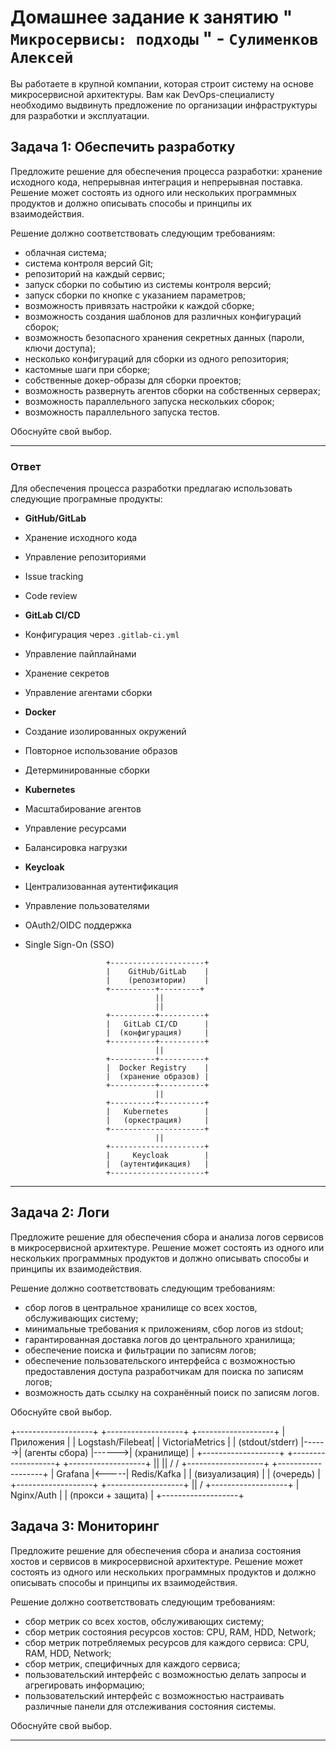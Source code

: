 # Домашнее задание к занятию " `Микросервисы: подходы` " - `Сулименков Алексей`

Вы работаете в крупной компании, которая строит систему на основе микросервисной архитектуры.
Вам как DevOps-специалисту необходимо выдвинуть предложение по организации инфраструктуры для разработки и эксплуатации.

## Задача 1: Обеспечить разработку

Предложите решение для обеспечения процесса разработки: хранение исходного кода, непрерывная интеграция и непрерывная поставка.
Решение может состоять из одного или нескольких программных продуктов и должно описывать способы и принципы их взаимодействия.

Решение должно соответствовать следующим требованиям:

- облачная система;
- система контроля версий Git;
- репозиторий на каждый сервис;
- запуск сборки по событию из системы контроля версий;
- запуск сборки по кнопке с указанием параметров;
- возможность привязать настройки к каждой сборке;
- возможность создания шаблонов для различных конфигураций сборок;
- возможность безопасного хранения секретных данных (пароли, ключи доступа);
- несколько конфигураций для сборки из одного репозитория;
- кастомные шаги при сборке;
- собственные докер-образы для сборки проектов;
- возможность развернуть агентов сборки на собственных серверах;
- возможность параллельного запуска нескольких сборок;
- возможность параллельного запуска тестов.

Обоснуйте свой выбор.

---

### Ответ

Для обеспечения процесса разработки предлагаю использовать следующие програмные продукты:

- **GitHub/GitLab**
- Хранение исходного кода
- Управление репозиториями
- Issue tracking
- Code review

- **GitLab CI/CD**
- Конфигурация через `.gitlab-ci.yml`
- Управление пайплайнами
- Хранение секретов
- Управление агентами сборки

- **Docker**
- Создание изолированных окружений
- Повторное использование образов
- Детерминированные сборки

- **Kubernetes**
- Масштабирование агентов
- Управление ресурсами
- Балансировка нагрузки

- **Keycloak**
- Централизованная аутентификация
- Управление пользователями
- OAuth2/OIDC поддержка
- Single Sign-On (SSO)

                        +---------------------+
                        |    GitHub/GitLab    |
                        |    (репозитории)    |
                        +----------+---------+
                                   ||
                                   ||
                        +----------+----------+
                        |   GitLab CI/CD      |
                        |  (конфигурация)     |
                        +----------+----------+
                                   ||
                        +----------+----------+
                        |  Docker Registry    |
                        |  (хранение образов) |
                        +----------+----------+
                                   ||
                        +----------+----------+
                        |   Kubernetes        |
                        |   (оркестрация)     |
                        +---------------------+
                                   ||
                        +---------------------+
                        |     Keycloak        |
                        |  (аутентификация)   |
                        +---------------------+

---

## Задача 2: Логи

Предложите решение для обеспечения сбора и анализа логов сервисов в микросервисной архитектуре.
Решение может состоять из одного или нескольких программных продуктов и должно описывать способы и принципы их взаимодействия.

Решение должно соответствовать следующим требованиям:

- сбор логов в центральное хранилище со всех хостов, обслуживающих систему;
- минимальные требования к приложениям, сбор логов из stdout;
- гарантированная доставка логов до центрального хранилища;
- обеспечение поиска и фильтрации по записям логов;
- обеспечение пользовательского интерфейса с возможностью предоставления доступа разработчикам для поиска по записям логов;
- возможность дать ссылку на сохранённый поиск по записям логов.

Обоснуйте свой выбор.

+-------------------+ +-------------------+ +-------------------+
| Приложения | | Logstash/Filebeat| | VictoriaMetrics |
| (stdout/stderr) |------>| (агенты сбора) |------>| (хранилище) |
+-------------------+ +-------------------+ +-------------------+
|| ||
\/ \/
+-------------------+ +-------------------+
| Grafana |<-----| Redis/Kafka |
| (визуализация) | | (очередь) |
+-------------------+ +-------------------+
||
\/
+-------------------+
| Nginx/Auth |
| (прокси + защита) |
+-------------------+

## Задача 3: Мониторинг

Предложите решение для обеспечения сбора и анализа состояния хостов и сервисов в микросервисной архитектуре.
Решение может состоять из одного или нескольких программных продуктов и должно описывать способы и принципы их взаимодействия.

Решение должно соответствовать следующим требованиям:

- сбор метрик со всех хостов, обслуживающих систему;
- сбор метрик состояния ресурсов хостов: CPU, RAM, HDD, Network;
- сбор метрик потребляемых ресурсов для каждого сервиса: CPU, RAM, HDD, Network;
- сбор метрик, специфичных для каждого сервиса;
- пользовательский интерфейс с возможностью делать запросы и агрегировать информацию;
- пользовательский интерфейс с возможностью настраивать различные панели для отслеживания состояния системы.

Обоснуйте свой выбор.

---
